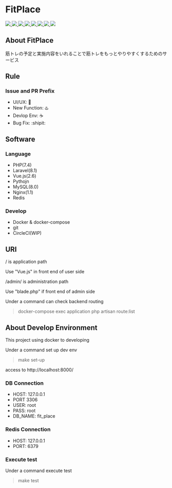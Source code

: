 [comment]: <> (<p align="center"><img src="https://raw.githubusercontent.com/laravel/art/master/logo-lockup/5%20SVG/2%20CMYK/1%20Full%20Color/laravel-logolockup-cmyk-red.svg" width="400"></p>)
<h1>FitPlace</h1>
<span>
  <a href="https://www.php.net/">
    <img src="https://img.shields.io/badge/-Php-777BB4.svg?logo=php&style=plastic">
  </a>
  <a href="https://readouble.com/laravel/8.x/ja/installation.html">
    <img src="https://img.shields.io/badge/-Laravel-E74430.svg?logo=laravel&style=plastic">
  </a>
  <a href="https://jp.vuejs.org/v2/guide/">
    <img src="https://img.shields.io/badge/-Vue.js-4FC08D.svg?logo=vue.js&style=plastic">  
  </a>
  <a href="https://www.python.org/">
    <img src="https://img.shields.io/badge/-Python-3776AB.svg?logo=python&style=plastic">
  </a>
  <a href="https://redis.io/topics/introduction">
    <img src="https://img.shields.io/badge/-Redis-D82C20.svg?logo=redis&style=plastic">
  </a>
  <a href="https://dev.mysql.com/doc/">
    <img src="https://img.shields.io/badge/-Mysql-4479A1.svg?logo=mysql&style=plastic">
  </a>
  <a href="https://nginx.org/en/docs/">
    <img src="https://img.shields.io/badge/-Nginx-269539.svg?logo=nginx&style=plastic">
  </a>
  <a href="https://www.docker.com/">
    <img src="https://img.shields.io/badge/-Docker-1488C6.svg?logo=docker&style=plastic">
  </a>
</span>

## About FitPlace
筋トレの予定と実施内容をいれることで筋トレをもっとやりやすくするためのサービス

## Rule
### Issue and PR Prefix
- UI/UX: :star2:
- New Function: :hotsprings:
- Devlop Env: :coffee:
- Bug Fix: :shipit:

## Software
### Language
- PHP(7.4)
- Laravel(8.1)
- Vue.js(2.6)
- Pythojn
- MySQL(8.0)
- Nginx(1.1)
- Redis

### Develop
- Docker & docker-compose
- git
- CircleCI(WIP)

## URI
/ is application path

Use "Vue.js" in front end of user side

/admin/ is administration path

Use "blade.php" if front end of admin side

Under a command can check backend routing
>  docker-compose exec application php artisan route:list

## About Develop Environment
This project using docker to developing  

Under a command set up dev env
> make set-up  

access to http://localhost:8000/

### DB Connection
- HOST: 127.0.0.1 
- PORT 3306
- USER: root
- PASS: root
- DB_NAME: fit_place

### Redis Connection
- HOST: 127.0.0.1
- PORT: 6379

### Execute test
Under a command execute test 
> make test
